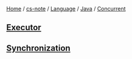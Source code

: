 [Home](https://mengxianbin.github.io) /
[cs-note](https://mengxianbin.github.io/cs-note/content) /
[Language](https://mengxianbin.github.io/cs-note/content/Language) /
[Java](https://mengxianbin.github.io/cs-note/content/Language/Java) /
[Concurrent](https://mengxianbin.github.io/cs-note/content/Language/Java/Concurrent)

## [Executor](https://mengxianbin.github.io/cs-note/content/Language/Java/Concurrent/Executor)

## [Synchronization](https://mengxianbin.github.io/cs-note/content/Language/Java/Concurrent/Synchronization)

